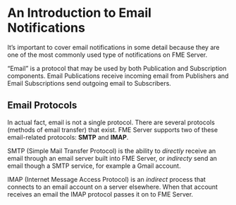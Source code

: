 # An Introduction to Email Notifications

It’s important to cover email notifications in some detail because they are one of the most commonly used type of notifications on FME Server.

“Email” is a protocol that may be used by both Publication and Subscription components. Email Publications receive incoming email from Publishers and Email Subscriptions send outgoing email to Subscribers.


## Email Protocols ##

In actual fact, email is not a single protocol. There are several protocols (methods of email transfer) that exist. FME Server supports two of these email-related protocols: **SMTP** and **IMAP**.

SMTP (Simple Mail Transfer Protocol) is the ability to *directly* receive an email through an email server built into FME Server, or *indirecty* send an email though a SMTP service, for example a Gmail account.

IMAP (Internet Message Access Protocol) is an *indirect* process that connects to an email account on a server elsewhere. When that account receives an email the IMAP protocol passes it on to FME Server.
